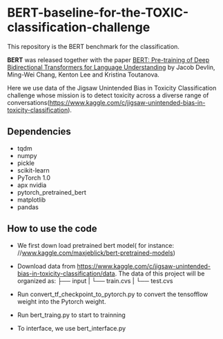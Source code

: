 # BERT-baseline-for-the-TOXIC-classification-challenge
This repository is the BERT benchmark for the classification.

**BERT** was released together with the paper [BERT: Pre-training of Deep Bidirectional Transformers for Language Understanding](https://arxiv.org/abs/1810.04805) by Jacob Devlin, Ming-Wei Chang, Kenton Lee and Kristina Toutanova.

Here we use data of the Jigsaw Unintended Bias in Toxicity Classification challenge whose mission is to detect toxicity across a diverse range of conversations(https://www.kaggle.com/c/jigsaw-unintended-bias-in-toxicity-classification).




## Dependencies
- tqdm
- numpy
- pickle
- scikit-learn
- PyTorch 1.0
- apx nvidia
- pytorch_pretrained_bert
- matplotlib
- pandas

## How to use the code

- We first down load pretrained bert model( for instance: //www.kaggle.com/maxjeblick/bert-pretrained-models)

- Download data from https://www.kaggle.com/c/jigsaw-unintended-bias-in-toxicity-classification/data. The data of this project  will be organized as: 
├── input
|  └── train.cvs
|  └── test.cvs 


- Run convert_tf_checkpoint_to_pytorch.py to convert the tensofflow weight into the Pytorch weight. 

- Run bert_traing.py to start to trainning

- To interface, we use bert_interface.py

